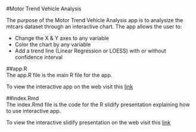 #Motor Trend Vehicle Analysis

The purpose of the Motor Trend Vehicle Analysis app is to analysize the mtcars dataset through an interactive chart. The app allows the user to:  
* Change the X & Y axes to any variable
* Color the chart by any variable
* Add a trend line (Linear Regression or LOESS) with or without confidence interval

##app.R  
The app.R file is the main R file for the app.  

To view the interactive app on the web visit this [link](https://craigcovey.shinyapps.io/Motor_Trend_Chart/)

##index.Rmd  
The index.Rmd file is the code for the R slidify presentation explaining how to use interactive app.  

To view the interactive slidify presentation on the web visit this [link]()
